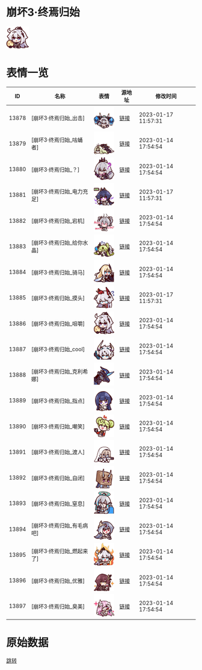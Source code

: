 # 崩坏3·终焉归始

<img src="./cover.png" height="60" alt="cover" />

# 表情一览

|ID|名称|表情|源地址|修改时间|
|----|----|----|----|----|
|13878|[崩坏3·终焉归始_出击]|<img src="./pic/013878_%5B崩坏3·终焉归始_出击%5D.png" height="60" alt="出击"/>|[链接](https://i0.hdslb.com/bfs/garb/item/aa94526eb4b33f426b0e9d65a965fa45e63080d4.png)|2023-01-17 11:57:31|
|13879|[崩坏3·终焉归始_咕蛹者]|<img src="./pic/013879_%5B崩坏3·终焉归始_咕蛹者%5D.png" height="60" alt="咕蛹者"/>|[链接](https://i0.hdslb.com/bfs/garb/item/49a6344a167092af165848fb5d10930340452236.png)|2023-01-14 17:54:54|
|13880|[崩坏3·终焉归始_？]|<img src="./pic/013880_%5B崩坏3·终焉归始_？%5D.png" height="60" alt="？"/>|[链接](https://i0.hdslb.com/bfs/garb/item/20e148a4afb0712349ec21181ad64a000590d640.png)|2023-01-14 17:54:54|
|13881|[崩坏3·终焉归始_电力充足]|<img src="./pic/013881_%5B崩坏3·终焉归始_电力充足%5D.png" height="60" alt="电力充足"/>|[链接](https://i0.hdslb.com/bfs/garb/item/5525fb32286168074c698e5e70c2f0f95de79f35.png)|2023-01-17 11:57:31|
|13882|[崩坏3·终焉归始_宕机]|<img src="./pic/013882_%5B崩坏3·终焉归始_宕机%5D.png" height="60" alt="宕机"/>|[链接](https://i0.hdslb.com/bfs/garb/item/8dfbf62bc8aa8cc4fb27ad5341f84b2c1b8664f6.png)|2023-01-14 17:54:54|
|13883|[崩坏3·终焉归始_给你水晶]|<img src="./pic/013883_%5B崩坏3·终焉归始_给你水晶%5D.png" height="60" alt="给你水晶"/>|[链接](https://i0.hdslb.com/bfs/garb/item/665163e01e813ae656d9387843fbcb0d60991639.png)|2023-01-14 17:54:54|
|13884|[崩坏3·终焉归始_骑马]|<img src="./pic/013884_%5B崩坏3·终焉归始_骑马%5D.png" height="60" alt="骑马"/>|[链接](https://i0.hdslb.com/bfs/garb/item/5f11ff14ed3a7709d69ad97f2e71619498ee2e3c.png)|2023-01-14 17:54:54|
|13885|[崩坏3·终焉归始_摸头]|<img src="./pic/013885_%5B崩坏3·终焉归始_摸头%5D.png" height="60" alt="摸头"/>|[链接](https://i0.hdslb.com/bfs/garb/item/3b3a77079bb1f52883ebb9a31b9f9e62148b029d.png)|2023-01-17 11:57:31|
|13886|[崩坏3·终焉归始_咀嚼]|<img src="./pic/013886_%5B崩坏3·终焉归始_咀嚼%5D.png" height="60" alt="咀嚼"/>|[链接](https://i0.hdslb.com/bfs/garb/item/37ec6a097a219ca971efbf98858d9955362ebb7d.png)|2023-01-14 17:54:54|
|13887|[崩坏3·终焉归始_cool]|<img src="./pic/013887_%5B崩坏3·终焉归始_cool%5D.png" height="60" alt="cool"/>|[链接](https://i0.hdslb.com/bfs/garb/item/a33e0f0b695eb0baef603be55c1f181b0357c2f0.png)|2023-01-14 17:54:54|
|13888|[崩坏3·终焉归始_克利希娜]|<img src="./pic/013888_%5B崩坏3·终焉归始_克利希娜%5D.png" height="60" alt="克利希娜"/>|[链接](https://i0.hdslb.com/bfs/garb/item/185263937791d4869b6b1a928ba5ee4e36900e4c.png)|2023-01-14 17:54:54|
|13889|[崩坏3·终焉归始_指点]|<img src="./pic/013889_%5B崩坏3·终焉归始_指点%5D.png" height="60" alt="指点"/>|[链接](https://i0.hdslb.com/bfs/garb/item/cbf8c030dbe089c3716458a4689265790c2c95dc.png)|2023-01-14 17:54:54|
|13890|[崩坏3·终焉归始_嘲笑]|<img src="./pic/013890_%5B崩坏3·终焉归始_嘲笑%5D.png" height="60" alt="嘲笑"/>|[链接](https://i0.hdslb.com/bfs/garb/item/ce11d8dce472d54cfcb923d4e7940f265175cbcc.png)|2023-01-14 17:54:54|
|13891|[崩坏3·终焉归始_渡人]|<img src="./pic/013891_%5B崩坏3·终焉归始_渡人%5D.png" height="60" alt="渡人"/>|[链接](https://i0.hdslb.com/bfs/garb/item/37cc347fcf8a8bcf06073f370274748022c3f62c.png)|2023-01-14 17:54:54|
|13892|[崩坏3·终焉归始_自闭]|<img src="./pic/013892_%5B崩坏3·终焉归始_自闭%5D.png" height="60" alt="自闭"/>|[链接](https://i0.hdslb.com/bfs/garb/item/c6d5f6f04e95e4aa8e9696d8132aa09df4d09be0.png)|2023-01-14 17:54:54|
|13893|[崩坏3·终焉归始_窒息]|<img src="./pic/013893_%5B崩坏3·终焉归始_窒息%5D.png" height="60" alt="窒息"/>|[链接](https://i0.hdslb.com/bfs/garb/item/94e0beefb6084d44436cf1396912be6b2b29f221.png)|2023-01-14 17:54:54|
|13894|[崩坏3·终焉归始_有毛病吧]|<img src="./pic/013894_%5B崩坏3·终焉归始_有毛病吧%5D.png" height="60" alt="有毛病吧"/>|[链接](https://i0.hdslb.com/bfs/garb/item/73c12524e02729ee247c319e485a26ab9d1c75b2.png)|2023-01-14 17:54:54|
|13895|[崩坏3·终焉归始_燃起来了]|<img src="./pic/013895_%5B崩坏3·终焉归始_燃起来了%5D.png" height="60" alt="燃起来了"/>|[链接](https://i0.hdslb.com/bfs/garb/item/67c721196461a83947e83edeb14d70669e3c0b3c.png)|2023-01-14 17:54:54|
|13896|[崩坏3·终焉归始_优雅]|<img src="./pic/013896_%5B崩坏3·终焉归始_优雅%5D.png" height="60" alt="优雅"/>|[链接](https://i0.hdslb.com/bfs/garb/item/ce459aacff20e70127e05bb280fa7017073609d2.png)|2023-01-14 17:54:54|
|13897|[崩坏3·终焉归始_臭美]|<img src="./pic/013897_%5B崩坏3·终焉归始_臭美%5D.png" height="60" alt="臭美"/>|[链接](https://i0.hdslb.com/bfs/garb/item/ac74b17bdb193ba7dc3739dfe52e2712b5dc0136.png)|2023-01-14 17:54:54|

# 原始数据

[跳转](./raw.json)

